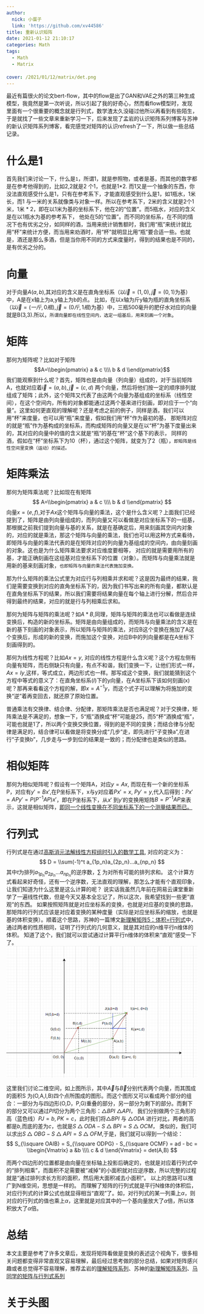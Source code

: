 ```yaml
---
author:
  nick: 小蛋子
  link: 'https://github.com/xv44586'
title: 重新认识矩阵
date: 2021-01-12 21:10:17
categories: Math
tags:
  - Math
  - Matrix
  
cover: /2021/01/12/matrix/det.png
---
```

<!-- toc -->

最近有篇很火的论文bert-flow，其中的flow是出了GAN和VAE之外的第三种生成模型，我竟然是第一次听说，所以引起了我的好奇心，然而看flow模型时，发现里面有一个很重要的概念就是行列式，数学渣太久没碰过他所以再看到有些陌生，于是就找了一些文章来重新学习一下，后来发现了孟岩的认识矩阵系列博客与苏神的新认识矩阵系列博客，看完感觉对矩阵的认识refresh了一下，所以做一些总结记录。
# 什么是1
首先我们来讨论一下，什么是<code>1</code>，所谓1，就是参照物，或者是基，而其他的数字都是在参考他得到的，比如2,2就是2 个1，也就是1*2.
而1又是一个抽象的东西，你没法直观感受什么是1，只有在参考系下，才能直观感受到什么是1，如1瓶水，1米长，而1 与一米的关系就像类与对象一样。所以在参考系下，2米的含义就是2个1米，1米 * 2，即在以1米为基的坐标系下，他在2的“位置”。而5瓶水，对应的含义是在以1瓶水为基的参考系下，
他处在5的“位置”。而不同的坐标系，在不同的情况下也有优劣之分，如同样的酒，当用来统计销售额时，我们用“瓶”来统计就比用“杯”来统计方便，而当用来劝酒时，用“杯”就明显比用“瓶”要合适一些。也就是，酒还是那么多酒，但是当你用不同的方式来度量时，得到的结果也是不同的，是有优劣之分的。

# 向量
对于向量$A(a, b)$,其对应的含义是在直角坐标系（以$\vec{i}=(1,0),\vec{j}=(0,1)$为基）中，A是在x轴上为a,y轴上为b的点。
比如，在以x轴为斤y轴为瓶的直角坐标系（以$\vec{i}=(一斤,0瓶), \vec{j}=(0斤,1瓶)$为基）中，三瓶500毫升的肥仔水对应的向量就是B(3,3).所以，<code>所谓向量即在线性空间内，选定一组基后，用来刻画一个对象</code>。

# 矩阵
那何为矩阵呢？比如对于矩阵
$$A=\\begin{pmatrix}
a & c \\\\ 
b & d
\\end{pmatrix}$$
我们能观察到什么呢？首先，矩阵也是由向量（列向量）组成的，对于当前矩阵A，也就对应着$\vec{i}=(a,b),\vec{j}=(c,d)$ 两个向量，然后将他们按一定的顺序排列就组成了矩阵；此外，这个矩阵又代表了由这两个向量为基组成的坐标系（线性空间），在这个空间内，所有的对象都能通过这两个基来进行刻画，即对应于一个“向量”。这里如何更直观的理解呢？还是考虑之前的例子，同样是酒，我们可以用“杯”来度量，也可以用“瓶”来度量，假如我们用“杯”作为最初的基，
那矩阵对应的就是“瓶”作为基构成的坐标系，而构成矩阵的向量又是在以“杯”为基下度量出来的，其对应的向量中的值的含义就是“瓶”的基在“杯”这个基下的表示，
同样的酒，假如在“杯”坐标系下为10（杯），通过这个矩阵，就变为了2（瓶），<code>即矩阵是线性空间里变换（运动）的描述。</code>

# 矩阵乘法
那何为矩阵乘法呢？比如现在有矩阵
$$
A=\\begin{pmatrix}
a & c \\\\ 
b & d
\\end{pmatrix}
$$
向量$x=(e,f)$,对于$Ax$这个矩阵与向量的乘法，这个是什么含义呢？上面我们已经提到了，矩阵是由列向量组成的，而列向量又可以看做是对应坐标系下的一组基，那根据之前我们提到向量与基的关系，就是在基确定后，用来刻画其空间内对象的，对应的就是乘法，那这个矩阵与向量的乘法，我们也可以用这种方式来看待，即矩阵与向量的乘法代表的是在矩阵对应的列向量为基组成的空间内，由向量刻画的对象。这也是为什么矩阵乘法要求对应维度要相等，
对应的就是需要用所有的基，才能正确刻画在这组基对应坐标系下的位置（对象）。而矩阵与向量乘法就是用新的基来刻画对象，<code>也即矩阵与向量的乘法代表施加变换。</code>

那为什么矩阵的乘法公式里为对应行与列相乘并求和呢？这是因为最终的结果，我们是需要变换到对应的直角坐标系下的，因为我们书写出来的所有向量，都默认是在直角坐标系下的结果，所以我们需要将结果向量在每个轴上进行分解，然后合并得到最终的结果，对应的就是行与列相乘后求和。

那何为矩阵与矩阵的乘法呢？如$A * B$,同理，矩阵与矩阵的乘法也可以看做是连续变换后，构造的新的坐标系。矩阵是由向量组成的，而矩阵与向量乘法的含义是在新的基下刻画的对象表示，所以矩阵与矩阵的乘法，对应B这个变换在施加了A这个变换后，形成的新的变换，而施加这个变换，对应B中的列向量都是在A坐标下刻画得到的。

那何为线性方程呢？比如$Ax = y$, 对应的线性方程是什么含义呢？这个方程左侧有向量有矩阵，而右侧缺只有向量，有点不和谐，我们变换一下，让他们形式一样，$Ax = Iy$,这样，等式成立，两边形式也一样。那写成这个变换，我们就能猜到这个方程中等式的意义了：在直角坐标系($I$)下的y向量，在A坐标系下该如何刻画(x)呢？那再来看看这个方程的解，即$x = A^{-1}y$，而这个式子可以理解为将施加的变换“逆”着再变回去，就还原了原始位置。

普通乘法有交换律、结合律、分配律，那矩阵乘法是否也满足呢？对于交换律，矩阵乘法是不满足的，想象一下，5“瓶”酒换成“杯”可能是25，而5“杯”酒换成“瓶”，可能也就是1了，所以两个变换交换位置，得到的是不同的变换；而结合律与分配律是满足的，结合律可以看做是将变换分成“几步”走，即先进行“子变换a”,在进行“子变换b”，几步走与一步到位的结果是一致的；而分配律也是类似的思路。

# 相似矩阵
那何为相似矩阵呢？假设有一个矩阵A，对应$y=Ax$, 而现在有一个新的坐标系P，对应有${y}'=B{x}'$,在P坐标系下，x与y对应着$P{x}'=x$, $P{y}'=y$,代入后得到：$P{x}'=AP{y}' = P(P^{-1}AP){x}'$，即在P坐标系下，从${x}'$ 到${y}'$的变换用矩阵$B=P^{-1}AP$来表示，这就是相似矩阵，[即同一个线性变换在不同坐标系下的一个测量结果而已。](https://spaces.ac.cn/archives/1777)

# 行列式
行列式是在通过[高斯消元法解线性方程组时引入的数学工具](https://zhuanlan.zhihu.com/p/37111386), 对应的定义为：
$$
D = \\sum(-1)^t a_{1p_n}a_{2p_n}...a_{np_n}
$$
其中$t$为排列$a_{1p_n}a_{2p_n}...a_{np_n}$的逆序数，$\sum$ 为对所有可能的排列求和。
这个计算方式看起来好奇怪，还有一个逆序数，无法直观的理解，那怎么才能有个直观印象，让我们知道为什么这里是这么计算的呢？
说实话我虽然几年前在网易云课堂重新学了一遍线性代数，但是今天又基本全忘记了，所以这次，我希望找到一些更“直观”的东西。
如果按照矩阵就是对应坐标系的变换，也就是对应基的变换的思路，那矩阵的行列式应该是对应着变换的某种度量（实际是对应坐标系的缩放，也就是基的体积变换）。顺着这个思路，苏神的一篇博文[新理解矩阵5：体积=行列式](https://kexue.fm/archives/2208)中，通过两者的性质相同，证明了行列式的几何意义，就是其对应的n维平行n维体的体积。
知道了这个，我们就可以尝试通过计算平行n维体的体积来“直观”感受一下了。
![](/2021/01/12/matrix/det.png)

这里我们讨论二维空间，如上图所示，其中$\overrightarrow{A}$与$\overrightarrow{B}$分别代表两个向量，而其围成的面积S 为(O,A,I,B)四个点所围成的图形。而这个图形又可以看成两个部分的组合：一部分为与四边形(O,D，P,G)重叠的部分，另一部分为剩下的部分。而剩下的部分又可以通过$PI$切分为两个三角形：$\bigtriangleup BPI$ $\bigtriangleup API$，
我们分别做两个三角形的高（蓝色线）$PJ=b, PK=c$，此时我们将$\bigtriangleup BPI$ 与 $\bigtriangleup ODA$ 进行对比，两者的高都是$b$,而底的差为$c$，也就是$S\bigtriangleup ODA - S\bigtriangleup BPI = S\bigtriangleup OCM$， 类似的，我们可以求出$S\bigtriangleup OBG - S\bigtriangleup API = S\bigtriangleup OFM$,于是，我们就可以得到一个结论：
$$
S_{\\square OAIB} = S_{\\square ODPG} - S_{\\square OCMF} = ad - bc = \\begin{Vmatrix}
a &b \\\\ 
c & d
\\end{Vmatrix} = det(A,B)
$$

而两个四边形的位置都是由向量在坐标轴上投影后确定的，也就是对应着行列式中的“排列相乘”，而面积不足需要被“减掉”的小面积就对应逆序数，所以完整的过程就是“通过排列求长方形的面积，然后用大面积减去小面积”。
以上的思路可以推广到N维空间，思想是一样的。 而理解了矩阵的行列式就是平行N维体的体积后，对应行列式的计算公式也就显得相当“直观”了。如，对行列式的某一列乘上$\alpha$，则对应的行列式的值也乘上$\alpha$，这里就是对应其中的一个基向量放大了$\alpha$倍，所以体积放大了$\alpha$倍。

# 总结
本文主要是参考了许多文章后，发现将矩阵看做是变换的表述这个视角下，很多相关问题都变得非常直观又容易理解，最后经过思考做的部分总结，如果对矩阵感兴趣或者总觉得不容易理解，推荐孟岩的[理解矩阵系列](http://blog.csdn.net/myan/article/details/647511)、苏神的[新理解矩阵系列]([https://kexue.fm/archives/1765)、[马同学的矩阵与行列式系列](https://www.matongxue.com/madocs/247/)

# 关于头图